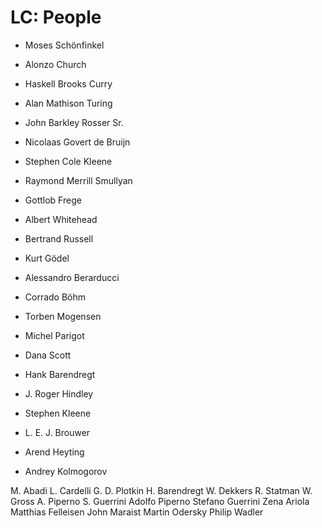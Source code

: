 # LC: People

- Moses Schönfinkel
- Alonzo Church
- Haskell Brooks Curry
- Alan Mathison Turing
- John Barkley Rosser Sr.

- Nicolaas Govert de Bruijn
- Stephen Cole Kleene
- Raymond Merrill Smullyan

- Gottlob Frege
- Albert Whitehead
- Bertrand Russell
- Kurt Gödel

- Alessandro Berarducci
- Corrado Böhm
- Torben Mogensen
- Michel Parigot

- Dana Scott
- Hank Barendregt
- J. Roger Hindley

- Stephen Kleene
- L. E. J. Brouwer
- Arend Heyting
- Andrey Kolmogorov

M. Abadi
L. Cardelli
G. D. Plotkin
H. Barendregt
W. Dekkers
R. Statman
W. Gross
A. Piperno
S. Guerrini
Adolfo Piperno
Stefano Guerrini
Zena Ariola
Matthias Felleisen
John Maraist
Martin Odersky
Philip Wadler
